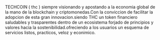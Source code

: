 TECHCOIN ( thc ) siempre visionando y apostando a la economia global de la mano de la blockchain y criptomonedas.Con la conviccion de facilitar la adopcion de esta gran innovacion.siendo THC un token  financiero saludables y trasparentes dentro de un ecosistema forjado de principios y valores hacia la sostenibilidad.ofreciendo a los usuarios un esquema de servicios listos, practicos, veloz y econimico.  
